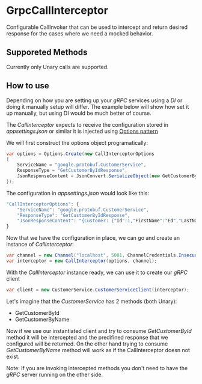 # GrpcCallInterceptor

Configurable CallInvoker that can be used to intercept and return desired response for the cases where we need a mocked behavior.

## Supporeted Methods

Currently only Unary calls are supported.

## How to use

Depending on how you are setting up your _gRPC_ services using a _DI_ or doing it manually setup will differ. The example below will show how set it up manually, but using DI would be
much better of course.

The _CallInterceptor_ expects to receive the configuration stored in _appsettings.json_ or similar it is injected using [Options pattern](https://docs.microsoft.com/en-us/aspnet/core/fundamentals/configuration/options?view=aspnetcore-2.2)

We will first construct the options object programatically:

```c#
var options = Options.Create(new CallInterceptorOptions
{
    ServiceName = "google.protobuf.CustomerService",
    ResponseType = "GetCustomerByIdResponse",
    JsonResponseContent = JsonConvert.SerializeObject(new GetCustomerByIdResponse { Customer = new Customer { Id = 1, FirstName = "Ed", LastName = "Torsten" } })
});
```

The configuration in _appsettings.json_ would look like this:
```js
"CallInterceptorOptions": {
    "ServiceName": "google.protobuf.CustomerService",
    "ResponseType": "GetCustomerByIdResponse",
    "JsonResponseContent": "{Customer: {"Id":1,"FirstName":"Ed","LastName":"Torsten"}}"
}
```

Now that we have the configuration in place, we can go and create an instance of _CallInterceptor_:
```c#
var channel = new Channel("localhost", 5001, ChannelCredentials.Insecure);
var interceptor = new CallInterceptor(options, channel);
```

With the _CallInterceptor_ instance ready, we can use it to create our _gRPC_ client
```c#
var client = new CustomerService.CustomerServiceClient(interceptor);
```

Let's imagine that the _CustomerService_ has 2 methods (both Unary):
* GetCustomerById
* GetCustomerByName

Now if we use our instantiated client and try to consume _GetCustomerById_ method it will be intercepted and the predifined response that we configured will be returned. On the other hand trying to consume _GetCustomerByName_ method will work as if the CallInterceptor doesn not exist.

Note: If you are invoking intercepted methods you don't need to have the _gRPC_ server running on the other side.
